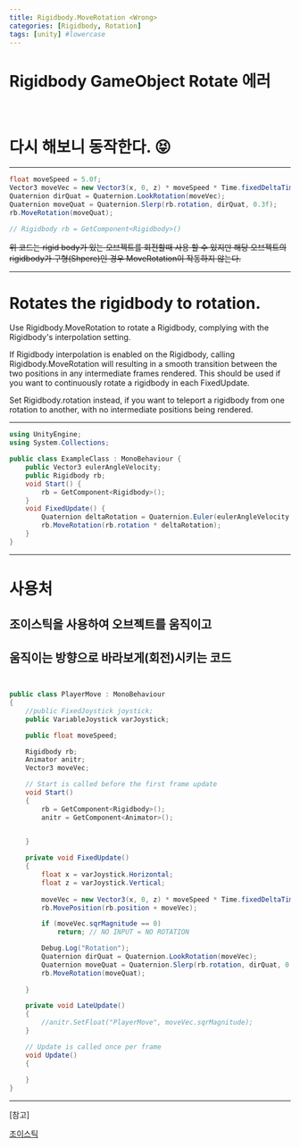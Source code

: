 ```yaml
---
title: Rigidbody.MoveRotation <Wrong>
categories: [Rigidbody, Rotation]
tags: [unity] #lowercase
---
```


# Rigidbody GameObject Rotate 에러   

　　　　　　　　　　　　　　　　　　　　　　　　
　　　　　　　　　　　　　　　　　　　　　　　　　　　　　　　　　　　　　
　　　　　　　　　　　　　　　　　　　　　　　　　　　　　　　　　　　　　　　
　
　



# 다시 해보니 동작한다. 😝   
----------------------------------------
```csharp
float moveSpeed = 5.0f;
Vector3 moveVec = new Vector3(x, 0, z) * moveSpeed * Time.fixedDeltaTime;
Quaternion dirQuat = Quaternion.LookRotation(moveVec);
Quaternion moveQuat = Quaternion.Slerp(rb.rotation, dirQuat, 0.3f);
rb.MoveRotation(moveQuat);

// Rigidbody rb = GetComponent<Rigidbody>()
```
~~위 코드는 rigid body가 있는 오브젝트를 회전할때 사용 할 수 있지만
해당 오브젝트의 rigidbody가 
구형(Shpere)인 경우 MoveRotation이 작동하지 않는다.~~


----------------------------------------


# Rotates the rigidbody to rotation.

Use Rigidbody.MoveRotation to rotate a Rigidbody, complying with the Rigidbody's interpolation setting.

If Rigidbody interpolation is enabled on the Rigidbody, calling Rigidbody.MoveRotation will resulting in a smooth transition between the two positions in any intermediate frames rendered. This should be used if you want to continuously rotate a rigidbody in each FixedUpdate.

Set Rigidbody.rotation instead, if you want to teleport a rigidbody from one rotation to another, with no intermediate positions being rendered.


----------------------------------------

```csharp
using UnityEngine;
using System.Collections;

public class ExampleClass : MonoBehaviour {
    public Vector3 eulerAngleVelocity;
    public Rigidbody rb;
    void Start() {
        rb = GetComponent<Rigidbody>();
    }
    void FixedUpdate() {
        Quaternion deltaRotation = Quaternion.Euler(eulerAngleVelocity * Time.deltaTime);
        rb.MoveRotation(rb.rotation * deltaRotation);
    }
}

```

----------------------------------------

# 사용처
## 조이스틱을 사용하여 오브젝트를 움직이고
## 움직이는 방향으로 바라보게(회전)시키는 코드 

```csharp


public class PlayerMove : MonoBehaviour
{
    //public FixedJoystick joystick;
    public VariableJoystick varJoystick;

    public float moveSpeed;

    Rigidbody rb;
    Animator anitr;
    Vector3 moveVec;

    // Start is called before the first frame update
    void Start()
    {
        rb = GetComponent<Rigidbody>();
        anitr = GetComponent<Animator>();

        
    }

    private void FixedUpdate()
    {
        float x = varJoystick.Horizontal;
        float z = varJoystick.Vertical;
        
        moveVec = new Vector3(x, 0, z) * moveSpeed * Time.fixedDeltaTime;
        rb.MovePosition(rb.position + moveVec);

        if (moveVec.sqrMagnitude == 0)
            return; // NO INPUT = NO ROTATION

        Debug.Log("Rotation");
        Quaternion dirQuat = Quaternion.LookRotation(moveVec);
        Quaternion moveQuat = Quaternion.Slerp(rb.rotation, dirQuat, 0.3f);
        rb.MoveRotation(moveQuat);
        
    }

    private void LateUpdate()
    {
        //anitr.SetFloat("PlayerMove", moveVec.sqrMagnitude);
    }

    // Update is called once per frame
    void Update()
    {
        
    }
}


```



----------------------------------------
[참고]

[조이스틱](https://www.youtube.com/watch?v=GGqwMGZiwCg&ab_channel=%EA%B3%A8%EB%93%9C%EB%A9%94%ED%83%88)
